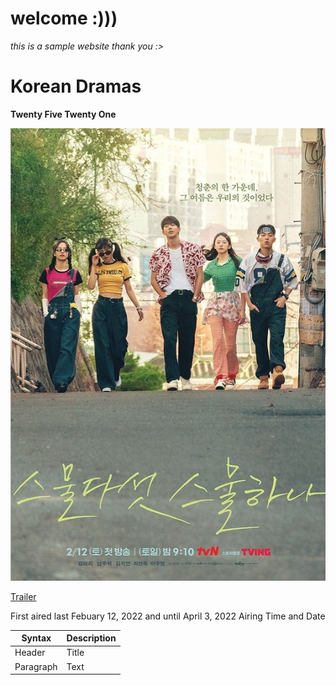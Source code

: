 # welcome :)))

*this is a sample website thank you :>* 


# Korean Dramas 






**Twenty Five Twenty One**


![alt text](1efa6220bcf7e911cffe1dff06d3ade7.jpg)





[Trailer](https://youtu.be/gYp4cKumTwU)





First aired last Febuary 12, 2022 and until April 3, 2022 
Airing Time and Date 

| Syntax | Description |
| ----------- | ----------- |
| Header | Title |
| Paragraph | Text |



